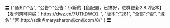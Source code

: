 〓
{"通知":"否",
"公告":"公告：\n新的【鱼配置，已搞好，进群更新2.8.2版本】【发卡网可购买：https://dwz.cn/7UTItDWO】",
"版本":"281",
"全部":"否",
"域名":"否,http://sdk点marysharon点cn点com/8/"
}
〓
